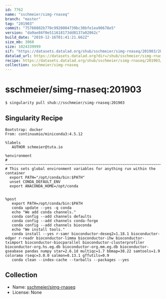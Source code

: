 ```yaml
---
id: 7762
name: "sschmeier/simg-rnaseq"
branch: "master"
tag: "201903"
commit: "75760802b770c9920004739bc30bfe1ea90678e5"
version: "da9ae84f0e511618173dd8137a02862c"
build_date: "2019-12-16T01:41:21.662Z"
size_mb: 3060
size: 1024339999
sif: "https://datasets.datalad.org/shub/sschmeier/simg-rnaseq/201903/2019-12-16-75760802-da9ae84f/da9ae84f0e511618173dd8137a02862c.simg"
datalad_url: https://datasets.datalad.org?dir=/shub/sschmeier/simg-rnaseq/201903/2019-12-16-75760802-da9ae84f/
recipe: https://datasets.datalad.org/shub/sschmeier/simg-rnaseq/201903/2019-12-16-75760802-da9ae84f/Singularity
collection: sschmeier/simg-rnaseq
---
```


# sschmeier/simg-rnaseq:201903

```bash
$ singularity pull shub://sschmeier/simg-rnaseq:201903
```

## Singularity Recipe

```singularity
Bootstrap: docker
From: continuumio/miniconda3:4.5.12

%labels
   AUTHOR schmeier@tuta.io

%environment
# ~~~~~~~~~~~~~~~~~~~~~~~~~~~~~~~~~~~~~~~~~~~~~~~~~~~~~~~~~~~~~~~~~~~~~~~~~~~~~
# This sets global environment variables for anything run within the container
  export PATH="/opt/conda/bin:$PATH"
  unset CONDA_DEFAULT_ENV
  export ANACONDA_HOME=/opt/conda


%post
   export PATH=/opt/conda/bin:$PATH
   conda update --yes -q conda 
   echo "We add conda channels."
   conda config --add channels defaults
   conda config --add channels conda-forge
   conda config --add channels bioconda
   echo "We install tools."
   conda install --yes r-samr bioconductor-deseq2=1.18.1 bioconductor-edger r-readr bioconductor-limma bioconductor-ihw bioconductor-tximport bioconductor-biocparallel bioconductor-clusterprofiler bioconductor-org.hs.eg.db bioconductor-org.mm.eg.db bioconductor-gseabase pandas numpy star=2.6.1d multiqc=1.7 bbmap=38.22 samtools=1.9 colorama rseqc=3.0.0 salmon=0.13.1 gffutils=0.9
   conda clean --index-cache --tarballs --packages --yes
```

## Collection

 - Name: [sschmeier/simg-rnaseq](https://github.com/sschmeier/simg-rnaseq)
 - License: None


